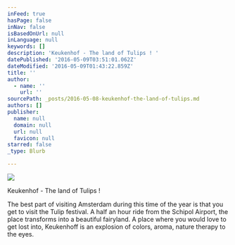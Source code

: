 ```yaml
---
inFeed: true
hasPage: false
inNav: false
isBasedOnUrl: null
inLanguage: null
keywords: []
description: 'Keukenhof - The land of Tulips ! '
datePublished: '2016-05-09T03:51:01.062Z'
dateModified: '2016-05-09T01:43:22.859Z'
title: ''
author:
  - name: ''
    url: ''
sourcePath: _posts/2016-05-08-keukenhof-the-land-of-tulips.md
authors: []
publisher:
  name: null
  domain: null
  url: null
  favicon: null
starred: false
_type: Blurb

---
```

![](https://the-grid-user-content.s3-us-west-2.amazonaws.com/714f113f-81fc-4c3a-832e-566c3e2faf29.jpg)

Keukenhof - The land of Tulips ! 

The best part of visiting Amsterdam during this time of the year is that you get to visit the Tulip festival. A half an hour ride from the Schipol Airport, the place transforms into a beautiful fairyland. A place where you would love to get lost into, Keukenhoff is an explosion of colors, aroma, nature therapy to the eyes.